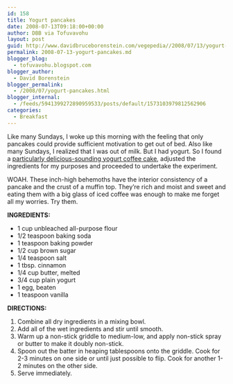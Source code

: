 ```yaml
---
id: 158
title: Yogurt pancakes
date: 2008-07-13T09:18:00+00:00
author: DBB via Tofuvavohu
layout: post
guid: http://www.davidbruceborenstein.com/vegepedia//2008/07/13/yogurt-pancakes/
permalink: 2008-07-13-yogurt-pancakes.md
blogger_blog:
  - tofuvavohu.blogspot.com
blogger_author:
  - David Borenstein
blogger_permalink:
  - /2008/07/yogurt-pancakes.html
blogger_internal:
  - /feeds/5941399272890959533/posts/default/1573103979812562906
categories:
  - Breakfast
---
```

Like many Sundays, I woke up this morning with the feeling that only pancakes could provide sufficient motivation to get out of bed. Also like many Sundays, I realized that I was out of milk. But I had yogurt. So I found a [particularly delicious-sounding yogurt coffee cake](http://www.recipelink.com/cookbooks/1999/0609803891_2.html), adjusted the ingredients for my purposes and proceeded to undertake the experiment.

WOAH. These inch-high behemoths have the interior consistency of a pancake and the crust of a muffin top. They&#8217;re rich and moist and sweet and eating them with a big glass of iced coffee was enough to make me forget all my worries. Try them.

<span style="font-weight: bold;">INGREDIENTS:<br /></span> 

  * 1 cup unbleached all-purpose flour
  * 1/2 teaspoon baking soda
  * 1 teaspoon baking powder
  * 1/2 cup brown sugar
  * 1/4 teaspoon salt
  * 1 tbsp. cinnamon 
  * 1/4 cup butter, melted
  * 3/4 cup plain yogurt
  * 1 egg, beaten
  * 1 teaspoon vanilla

<span style="font-weight: bold;">DIRECTIONS:</span> 

  1. Combine all dry ingredients in a mixing bowl.
  2. Add all of the wet ingredients and stir until smooth.
  3. Warm up a non-stick griddle to medium-low, and apply non-stick spray or butter to make it doubly non-stick.
  4. Spoon out the batter in heaping tablespoons onto the griddle. Cook for 2-3 minutes on one side or until just possible to flip. Cook for another 1-2 minutes on the other side.
  5. Serve immediately.